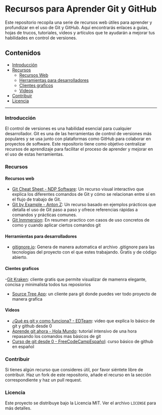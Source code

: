 # Recursos para Aprender Git y GitHub

Este repositorio recopila una serie de recursos web útiles para aprender y profundizar en el uso de Git y GitHub. Aquí encontrarás enlaces a guías, hojas de trucos, tutoriales, videos y artículos que te ayudarán a mejorar tus habilidades en control de versiones.

## Contenidos
- [Introducción](#introducción)
- [Recursos](#recursos)
  - [Recursos Web](#recursos-web)
  - [Herramientas para desarrolladores](#herramientas-desarrollo)
  - [Clientes graficos](#clientes)
  - [Videos](#videos)
- [Contribuir](#contribuir)
- [Licencia](#licencia)

---

### Introducción

El control de versiones es una habilidad esencial para cualquier desarrollador. Git es una de las herramientas de control de versiones más populares y se usa junto con plataformas como GitHub para colaborar en proyectos de software. Este repositorio tiene como objetivo centralizar recursos de aprendizaje para facilitar el proceso de aprender y mejorar en el uso de estas herramientas.

### Recursos

#### Recursos web
- [Git Cheat Sheet - NDP Software](https://ndpsoftware.com/git-cheatsheet.html#loc=workspace): Un recurso visual interactivo que explica los diferentes comandos de Git y cómo se relacionan entre sí en el flujo de trabajo de Git.
- [Git by Example - Anton Z](https://antonz.org/git-by-example/): Un recurso basado en ejemplos prácticos que detalla el uso de Git paso a paso y ofrece referencias rápidas a comandos y prácticas comunes.
- [Git Inmmersion](https://gitimmersion.com/lab_04.html): En resumen practico con casos de uso concretos de como y cuando aplicar ciertos comandos git

#### Herramientas para desarrolladores 
- [gitignore.io](https://www.toptal.com/developers/gitignore/): Genera de manera automatica el archivo .gitignore para las tecnologias del proyecto con el que estes trabajando. Gratis y de código abierto.


#### Cientes graficos 
-[Git Kraken](https://www.gitkraken.com/): cliente gratis que permite visualizar de mamenra elegante, concisa y minimalista todos tus reposiorios

- [Source Tree App](https://www.sourcetreeapp.com/): un cliente para git donde puedes ver todo proyecto de manera grafica

#### Videos
<!-- Aquí puedes agregar más enlaces a videos útiles -->
- [¿Qué es git y como funciona? - EDTeam](https://www.youtube.com/watch?v=jGehuhFhtnE): video que explica lo básico de git y github desde 0 
- [Aprende git ahora - Hola Mundo](https://www.youtube.com/watch?v=VdGzPZ31ts8): tutorial intensivo de una hora repasando los comandos mas básicos de git
- [Curso de git desde 0 - FreeCodeCampEspañol](https://www.youtube.com/watch?v=h2ZzlNVl-nI): curso básico de github en español
### Contribuir

Si tienes algún recurso que consideres útil, por favor siéntete libre de contribuir. Haz un fork de este repositorio, añade el recurso en la sección correspondiente y haz un pull request.

### Licencia

Este proyecto se distribuye bajo la Licencia MIT. Ver el archivo `LICENSE` para más detalles.
